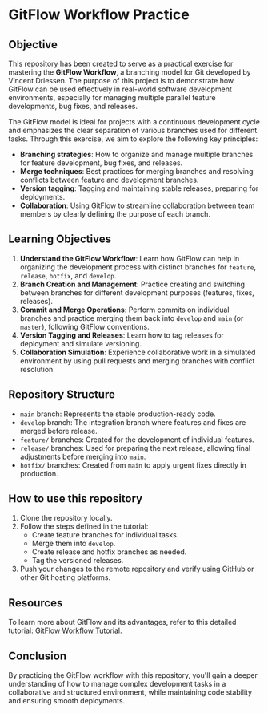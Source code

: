 # GitFlow Workflow Practice

## Objective

This repository has been created to serve as a practical exercise for mastering the **GitFlow Workflow**, a branching model for Git developed by Vincent Driessen. The purpose of this project is to demonstrate how GitFlow can be used effectively in real-world software development environments, especially for managing multiple parallel feature developments, bug fixes, and releases.

The GitFlow model is ideal for projects with a continuous development cycle and emphasizes the clear separation of various branches used for different tasks. Through this exercise, we aim to explore the following key principles:

- **Branching strategies**: How to organize and manage multiple branches for feature development, bug fixes, and releases.
- **Merge techniques**: Best practices for merging branches and resolving conflicts between feature and development branches.
- **Version tagging**: Tagging and maintaining stable releases, preparing for deployments.
- **Collaboration**: Using GitFlow to streamline collaboration between team members by clearly defining the purpose of each branch.

## Learning Objectives

1. **Understand the GitFlow Workflow**: Learn how GitFlow can help in organizing the development process with distinct branches for `feature`, `release`, `hotfix`, and `develop`.
2. **Branch Creation and Management**: Practice creating and switching between branches for different development purposes (features, fixes, releases).
3. **Commit and Merge Operations**: Perform commits on individual branches and practice merging them back into `develop` and `main` (or `master`), following GitFlow conventions.
4. **Version Tagging and Releases**: Learn how to tag releases for deployment and simulate versioning.
5. **Collaboration Simulation**: Experience collaborative work in a simulated environment by using pull requests and merging branches with conflict resolution.

## Repository Structure

- `main` branch: Represents the stable production-ready code.
- `develop` branch: The integration branch where features and fixes are merged before release.
- `feature/` branches: Created for the development of individual features.
- `release/` branches: Used for preparing the next release, allowing final adjustments before merging into `main`.
- `hotfix/` branches: Created from `main` to apply urgent fixes directly in production.

## How to use this repository

1. Clone the repository locally.
2. Follow the steps defined in the tutorial:
   - Create feature branches for individual tasks.
   - Merge them into `develop`.
   - Create release and hotfix branches as needed.
   - Tag the versioned releases.
3. Push your changes to the remote repository and verify using GitHub or other Git hosting platforms.

## Resources

To learn more about GitFlow and its advantages, refer to this detailed tutorial: [GitFlow Workflow Tutorial](https://www.atlassian.com/git/tutorials/comparing-workflows/gitflow-workflow).

## Conclusion

By practicing the GitFlow workflow with this repository, you'll gain a deeper understanding of how to manage complex development tasks in a collaborative and structured environment, while maintaining code stability and ensuring smooth deployments.
